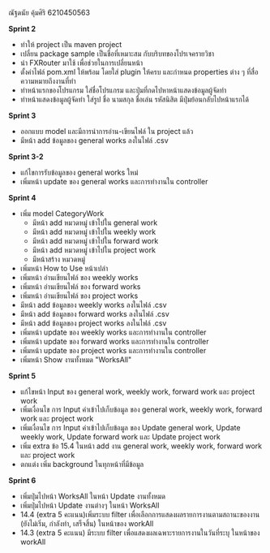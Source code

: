 ณัฐดนัย คุ้มศิริ 6210450563 

**Sprint 2**

* ทำให้ project เป็น maven project
* เปลี่ยน package sample เป็นชื่อที่เหมาะสม กับบริบทของโปรเจครายวิชา
* นำ FXRouter มาใช้ เพื่อช่วยในการเปลี่ยนหน้า
* ตั้งค่าไฟล์ pom.xml ให้พร้อม โดยใส่ plugin ให้ครบ และกำหนด properties ต่าง ๆ ที่สื่อความหมายถึงงานที่ทำ
* ทำหน้าแรกของโปรแกรม ใส่ชื่อโปรแกรม และปุ่มที่กดไปหาหน้าแสดงข้อมูลผู้จัดทำ
* ทำหน้าแสดงข้อมูลผู้จัดทำ ใส่รูป ชื่อ นามสกุล ชื่อเล่น รหัสนิสิต มีปุ่มย้อนกลับไปหน้าแรกได้

**Sprint 3**

* ออกแบบ model และมีการนำการอ่าน-เขียนไฟล์ ใน project แล้ว
* มีหน้า add ข้อมูลของ general works ลงในไฟล์ .csv 

**Sprint 3-2**

* แก้ไขการรับข้อมูลของ general works ใหม่
* เพิ่มหน้า update ของ general works และการทำงานใน controller

**Sprint 4**

* เพิ่ม model CategoryWork
    * มีหน้า add หมวดหมู่ เข้าไปใน general work
    * มีหน้า add หมวดหมู่ เข้าไปใน weekly work
    * มีหน้า add หมวดหมู่ เข้าไปใน forward work
  * มีหน้า add หมวดหมู่ เข้าไปใน project work
  * มีหน้าสร้าง หมวดหมู่
* เพิ่มหน้า How to Use หน้าเปล่า
* เพิ่มหน้า อ่านเขียนไฟล์ ของ weekly works
* เพิ่มหน้า อ่านเขียนไฟล์ ของ forward works
* เพิ่มหน้า อ่านเขียนไฟล์ ของ project works
* มีหน้า add ข้อมูลของ weekly works ลงในไฟล์ .csv 
* มีหน้า add ข้อมูลของ forward works ลงในไฟล์ .csv 
* มีหน้า add ข้อมูลของ project works ลงในไฟล์ .csv
* เพิ่มหน้า update ของ weekly works และการทำงานใน controller
* เพิ่มหน้า update ของ forward works และการทำงานใน controller
* เพิ่มหน้า update ของ project works และการทำงานใน controller
* เพิ่มหน้า Show งานทั้งหมด "WorksAll"

**Sprint 5**

* แก้ไขหน้า Input ของ general work, weekly work, forward work และ project work
* เพิ่มเงื่อนไข การ Input ค่าเข้าไปเก็บข้อมูล ของ general work, weekly work, forward work และ project work
* เพิ่มเงื่อนไข การ Input ค่าเข้าไปเก็บข้อมูล ของ Update general work, Update weekly work, Update forward work และ Update project work
* เพิ่ม extra ข้อ 15.4 ในหน้า add งาน general work, weekly work, forward work และ project work
* ตกแต่ง เพิ่ม background ในทุกหน้าที่มีข้อมูล

**Sprint 6**

* เพิ่มปุ่มไปหน้า WorksAll  ในหน้า  Update   งานทั้งหมด
* เพิ่มปุ่มไปหน้า Update งานต่างๆ ในหน้า WorksAll
* 14.4 (extra 5 คะแนน)เพิ่มระบบ filter เพื่อเลือกการแสดงผลรายการงานตามสถานะของงาน (ยังไม่เริ่ม, กำลังทำ, เสร็จสิ้น) ในหน้าของ workAll
* 14.3 (extra 5 คะแนน) มีระบบ filter เพื่อแสดงผลเฉพาะรายการงานในวันที่ระบุ ในหน้าของ workAll
